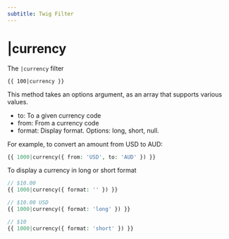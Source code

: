 ```yaml
---
subtitle: Twig Filter
---
```

# |currency

The `|currency` filter

```twig
{{ 100|currency }}
```

This method takes an options argument, as an array that supports various values.

- to: To a given currency code
- from: From a currency code
- format: Display format. Options: long, short, null.

For example, to convert an amount from USD to AUD:

```php
{{ 1000|currency({ from: 'USD', to: 'AUD' }) }}
```

To display a currency in long or short format

```php
// $10.00
{{ 1000|currency({ format: '' }) }}

// $10.00 USD
{{ 1000|currency({ format: 'long' }) }}

// $10
{{ 1000|currency({ format: 'short' }) }}
```
